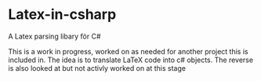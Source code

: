 # Latex-in-csharp
A Latex parsing libary för C#

This is a work in progress, worked on as needed for another project this is included in. The idea is to translate LaTeX code into c# objects. The reverse is also looked at but not activly worked on at this stage

